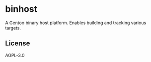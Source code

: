 # binhost

A Gentoo binary host platform. Enables building and tracking various
targets.

## License

AGPL-3.0
